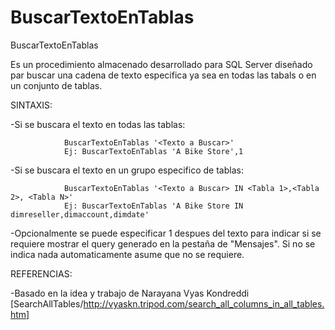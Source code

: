 BuscarTextoEnTablas
===================

BuscarTextoEnTablas

Es un procedimiento almacenado desarrollado para SQL Server diseñado par buscar una cadena de texto especifica ya sea en todas las tabals o en un conjunto de tablas.


SINTAXIS:

-Si se buscara el texto en todas las tablas:
				
				BuscarTextoEnTablas '<Texto a Buscar>'	
				Ej: BuscarTextoEnTablas 'A Bike Store',1 

-Si se buscara el texto en un grupo especifico de tablas:
				
				BuscarTextoEnTablas '<Texto a Buscar> IN <Tabla 1>,<Tabla 2>, <Tabla N>' 
				Ej: BuscarTextoEnTablas 'A Bike Store IN dimreseller,dimaccount,dimdate' 
				
-Opcionalmente se puede especificar 1 despues del texto para indicar si se requiere mostrar el query generado en la pestaña de "Mensajes". Si no se indica nada automaticamente asume que no se requiere.	 

REFERENCIAS:
								
-Basado en la idea y trabajo de Narayana Vyas Kondreddi [SearchAllTables/http://vyaskn.tripod.com/search_all_columns_in_all_tables.htm]			
